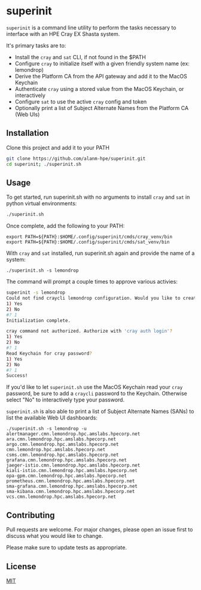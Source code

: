 # superinit

`superinit` is a command line utility to perform the tasks necessary to interface with an HPE Cray EX Shasta system.

It's primary tasks are to:
* Install the `cray` and `sat` CLI, if not found in the $PATH
* Configure `cray` to initialize itself with a given friendly system name (ex: lemondrop)
* Derive the Platform CA from the API gateway and add it to the MacOS Keychain
* Authenticate `cray` using a stored value from the MacOS Keychain, or interactively
* Configure `sat` to use the active `cray` config and token
* Optionally print a list of Subject Alternate Names from the Platform CA (Web UIs)

## Installation

Clone this project and add it to your PATH

```bash
git clone https://github.com/alanm-hpe/superinit.git
cd superinit; ./superinit.sh
```

## Usage

To get started, run superinit.sh with no arguments to install `cray` and `sat` in python virtual environments:
```bash
./superinit.sh
```

Once complete, add the following to your PATH:
```
export PATH=${PATH}:$HOME/.config/superinit/cmds/cray_venv/bin
export PATH=${PATH}:$HOME/.config/superinit/cmds/sat_venv/bin
```

With `cray` and `sat` installed, run superinit.sh again and provide the name of a system:
```
./superinit.sh -s lemondrop
```

The command will prompt a couple times to approve various activies:
```bash
superinit -s lemondrop
Could not find craycli lemondrop configuration. Would you like to create one?
1) Yes
2) No
#? 1
Initialization complete.

cray command not authorized. Authorize with 'cray auth login'?
1) Yes
2) No
#? 1
Read Keychain for cray password?
1) Yes
2) No
#? 1
Success!
```
If you'd like to let `superinit.sh` use the MacOS Keychain read your `cray` password, be sure to add a `craycli` password to the Keychain. Otherwise select "No" to interactively type your password.

`superinit.sh` is also able to print a list of Subject Alternate Names (SANs) to list the available Web UI dashboards:
```
./superinit.sh -s lemondrop -u
alertmanager.cmn.lemondrop.hpc.amslabs.hpecorp.net
ara.cmn.lemondrop.hpc.amslabs.hpecorp.net
argo.cmn.lemondrop.hpc.amslabs.hpecorp.net
cmn.lemondrop.hpc.amslabs.hpecorp.net
csms.cmn.lemondrop.hpc.amslabs.hpecorp.net
grafana.cmn.lemondrop.hpc.amslabs.hpecorp.net
jaeger-istio.cmn.lemondrop.hpc.amslabs.hpecorp.net
kiali-istio.cmn.lemondrop.hpc.amslabs.hpecorp.net
opa-gpm.cmn.lemondrop.hpc.amslabs.hpecorp.net
prometheus.cmn.lemondrop.hpc.amslabs.hpecorp.net
sma-grafana.cmn.lemondrop.hpc.amslabs.hpecorp.net
sma-kibana.cmn.lemondrop.hpc.amslabs.hpecorp.net
vcs.cmn.lemondrop.hpc.amslabs.hpecorp.net
```

## Contributing

Pull requests are welcome. For major changes, please open an issue first
to discuss what you would like to change.

Please make sure to update tests as appropriate.

## License

[MIT](https://choosealicense.com/licenses/mit/)
